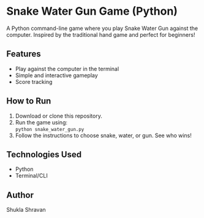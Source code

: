 # Snake Water Gun Game (Python)

A Python command-line game where you play Snake Water Gun against the computer. Inspired by the traditional hand game and perfect for beginners!

## Features
- Play against the computer in the terminal
- Simple and interactive gameplay
- Score tracking

## How to Run
1. Download or clone this repository.
2. Run the game using:  
   `python snake_water_gun.py`
3. Follow the instructions to choose snake, water, or gun. See who wins!

## Technologies Used
- Python
- Terminal/CLI

## Author
Shukla Shravan
